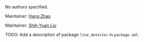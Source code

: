 <div id='line_detector-autogenerated' markdown='1'>


<!-- do not edit this file, autogenerated -->

No authors specified.

Maintainer: [Hang Zhao](mailto:hangzhao@mit.edu)

Maintainer: [Shih-Yuan Liu](mailto:syliu@mit.edu)

TODO: Add a description of package `line_detector` in `package.xml`.



</div>

